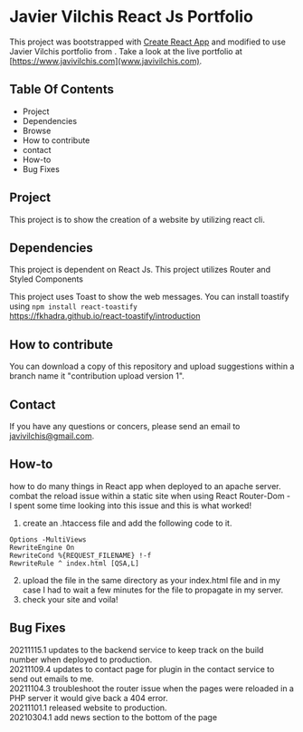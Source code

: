 # Javier Vilchis React Js Portfolio

This project was bootstrapped with [Create React App](https://github.com/facebook/create-react-app) and modified to use Javier Vilchis portfolio from .
Take a look at the live portfolio at [https://www.javivilchis.com](www.javivilchis.com).

## Table Of Contents

- Project
- Dependencies
- Browse
- How to contribute
- contact
- How-to
- Bug Fixes


## Project

This project is to show the creation of a website by utilizing react cli.

## Dependencies

This project is dependent on React Js.
This project utilizes Router and Styled Components

This project uses Toast to show the web messages. You can install toastify using ``` npm install react-toastify ``` <br>
https://fkhadra.github.io/react-toastify/introduction 

## How to contribute

You can download a copy of this repository and upload suggestions within a branch name it "contribution upload version 1".

## Contact

If you have any questions or concers, please send an email to javivilchis@gmail.com.

## How-to
how to do many things in React app when deployed to an apache server.
combat the reload issue within a static site when using React Router-Dom - I spent some time looking into this issue and this is what worked!
1. create an .htaccess file and add the following code to it.
```
Options -MultiViews
RewriteEngine On
RewriteCond %{REQUEST_FILENAME} !-f
RewriteRule ^ index.html [QSA,L]
```
2. upload the file in the same directory as your index.html file and in my case I had to wait a few minutes for the file to propagate in my server.
3. check your site and voila!

## Bug Fixes 
20211115.1 updates to the backend service to keep track on the build number when deployed to production.<br>
20211109.4 updates to contact page for plugin in the contact service to send out emails to me.<br>
20211104.3 troubleshoot the router issue when the pages were reloaded in a PHP server it would give back a 404 error.<br>
20211101.1 released website to production.<br>
20210304.1 add news section to the bottom of the page<br>